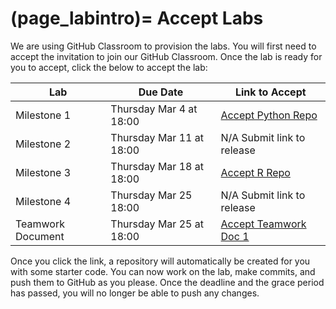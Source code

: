 (page_labintro)=
Accept Labs
=======================

We are using GitHub Classroom to provision the labs. 
You will first need to accept the invitation to join our GitHub Classroom.
Once the lab is ready for you to accept, click the below to accept the lab:

| Lab               | Due Date                 | Link to Accept       |
|-------------------|--------------------------|----------------------|
| Milestone 1       | Thursday Mar 4 at 18:00  | [Accept Python Repo](https://classroom.github.com/g/gKfZq8j3)       |
| Milestone 2       | Thursday Mar 11 at 18:00 | N/A Submit link to release  |
| Milestone 3       | Thursday Mar 18 at 18:00 | [Accept R Repo]()        |
| Milestone 4       | Thursday Mar 25 18:00    | N/A Submit link to release      |
| Teamwork Document | Thursday Mar 25 at 18:00 | [Accept Teamwork Doc 1]() |


Once you click the link, a repository will automatically be created for you with some starter code.
You can now work on the lab, make commits, and push them to GitHub as you please. 
Once the deadline and the grace period has passed, you will no longer be able to push any changes.